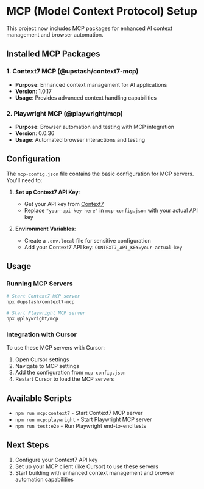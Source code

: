 # MCP (Model Context Protocol) Setup

This project now includes MCP packages for enhanced AI context management and browser automation.

## Installed MCP Packages

### 1. Context7 MCP (@upstash/context7-mcp)
- **Purpose**: Enhanced context management for AI applications
- **Version**: 1.0.17
- **Usage**: Provides advanced context handling capabilities

### 2. Playwright MCP (@playwright/mcp)
- **Purpose**: Browser automation and testing with MCP integration
- **Version**: 0.0.36
- **Usage**: Automated browser interactions and testing

## Configuration

The `mcp-config.json` file contains the basic configuration for MCP servers. You'll need to:

1. **Set up Context7 API Key**:
   - Get your API key from [Context7](https://context7.io)
   - Replace `"your-api-key-here"` in `mcp-config.json` with your actual API key

2. **Environment Variables**:
   - Create a `.env.local` file for sensitive configuration
   - Add your Context7 API key: `CONTEXT7_API_KEY=your-actual-key`

## Usage

### Running MCP Servers

```bash
# Start Context7 MCP server
npx @upstash/context7-mcp

# Start Playwright MCP server
npx @playwright/mcp
```

### Integration with Cursor

To use these MCP servers with Cursor:

1. Open Cursor settings
2. Navigate to MCP settings
3. Add the configuration from `mcp-config.json`
4. Restart Cursor to load the MCP servers

## Available Scripts

- `npm run mcp:context7` - Start Context7 MCP server
- `npm run mcp:playwright` - Start Playwright MCP server
- `npm run test:e2e` - Run Playwright end-to-end tests

## Next Steps

1. Configure your Context7 API key
2. Set up your MCP client (like Cursor) to use these servers
3. Start building with enhanced context management and browser automation capabilities
